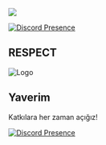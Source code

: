 

![](https://komarev.com/ghpvc/?username=your-github-username&color=dc143c)

[![Discord Presence](https://lanyard.cnrad.dev/api/790297065070657546)](https://discord.com/users/790297065070657546)


## RESPECT

  
![Logo](https://cdn.discordapp.com/attachments/1001532836899213362/1009149718884003954/RESPECT_1.gif)

    
## Yaverim

Katkılara her zaman açığız!


[![Discord Presence](https://lanyard.cnrad.dev/api/715985055989891123)](https://discord.com/users/715985055989891123)

  

